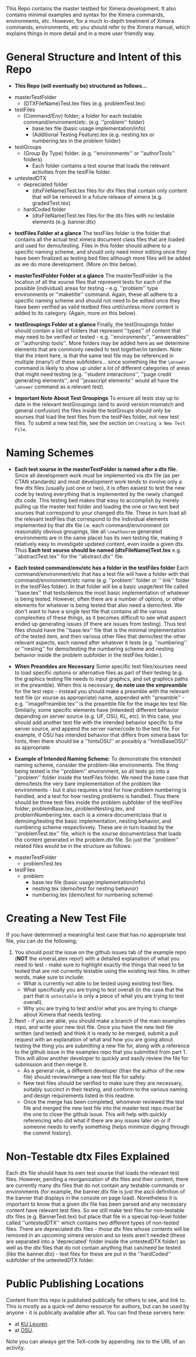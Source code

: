 This Repo contains the master testbed for Ximera development. 
It also contains minimal examples and syntax for the Ximera commands, environments, etc. 
However, for a much in-depth treatment of Ximera commands, environments, etc you should
refer to the Ximera manual, which explains things in more detail and in a more user friendly way.

# General Structure and Intent of this Repo

* **This Repo (will eventually be) structured as follows...**

- masterTestFolder
    - (DTXFileName)Test.tex files (e.g. problemTest.tex)
- testFiles
    - (Command/Env) folder; a folder for each testable command/enviroment/etc. (e.g. ''problem'' folder)
        - base.tex file (basic usage implementation/info)
        - (Additional Testing Feature).tex (e.g. nesting.tex or numbering.tex in the problem folder)
- testGroups
    - (Group By Type) folder. (e.g. ''environments'' or ''authorTools'' folders)
        - Each folder contains a test xourse that loads the relevant activities from the testFile folder. 
- untestedDTX
    - depreciated folder
        - (dtxFileName)Test.tex files for dtx files that contain only content that 
        will be removed in a future release of ximera (e.g. gradedTest.tex)
    - hardCoded folder
        - (dtxFileName)Test.tex files for the dtx files with no testable elements (e.g. banner.dtx)


* **testFiles Folder at a glance**
The testFiles folder is the folder that contains all the actual test ximera document class files
that are loaded and used for demo/testing. Files in this folder should adhere to a specific naming
scheme, and should only need minor editing once they have been finalized as testing bed files
although more files will be added as we do more development.
(More on this below).

* **masterTestFolder Folder at a glance**
The masterTestFolder is the location of all the xourse files that represent tests for each of the
possible (individual) areas for testing - e.g. ''problem'' type environments or ''maketitle'' command.
Again, these all adhere to a specific naming scheme and should not need to be edited once they have
been verified as valid testbed files until/unless more content is added to its category.
(Again, more on this below).

* **testGroupings Folder at a glance**
Finally, the testGroupings folder should contain a list of folders that represent ''types'' of 
content that may need to be verified or tested - e.g. ''environments'', ''answerables'' or ''authorship tools''. 
More folders may be added here as we determine elements that are commonly needed to test together/in tandem. 
Note that the intent here, is that the same test file may be referenced in multiple (many!) of these subfolders... 
since something like the ``\answer`` command is likely to show up under a lot of different categories of areas 
that might need testing (e.g. ''student interactions'', ''page credit generating elements'', and 
''javascript elements'' would all have the ``\answer`` command as a relevant test).

* **Important Note About Test Groupings**
To ensure all tests stay up to date in the relevant testGroupings (and to avoid version mismatch and general confusion)
the files inside the testGroups should only be xourses that load the test files from the testFiles folder, not new
test files. To submit a new test file, see the section on ``Creating a New Test File``.


# Naming Schemes

* **Each test xourse in the masterTestFolder is named after a dtx file.**
Since all development work must be implemented via dtx file (as per CTAN standards) and most development work
tends to involve only a few dtx files (usually just one or two), it is often easiest to test the new code by testing
everything that is implemented by the newly changed dtx code. This testing bed makes that easy to accomplish by merely
pulling up the master test folder and loading the one or two test bed xourses that correspond to your changed dtx file.
These in turn load all the relevant testFiles that correspond to the individual elements implemented by that dtx file
i.e. each command/environment (or reasonably obvious groupings, like all ``\newtheorem`` generated environments are
in the same place) has its own testing tile, making it relatively easy to investigate updated content, even inside a given dtx.
Thus **Each test xourse should be named  (dtxFileName)Test.tex** e.g. ''abstractTest.tex'' for the ''abstract.dtx'' file.

* **Each tested command/env/etc has a folder in the testFiles folder**
Each command/environment/etc that has a test file will have a folder with that command/environment/etc name 
(e.g. ''problem'' folder or '' link'' folder in the testFiles folder). In that folder will be a basic usage/test file
called ''base.tex'' that tests/demos the most basic implementation of whatever is being tested.
However, often there are a number of options, or other elements for whatever is being tested that also need a demo/test.
We don't want to have a single test file that contains all the various complexities of these things,
as it becomes difficult to see what aspect ended up generating issues (if there are issues from testing).
Thus test files should have the ''base.tex'' file that is the minimal implementation of the tested item, and then various
other files that demo/test the other relevant aspects, each named after whatever it tests (e.g. ''numbering'' or ''nesting''
for demo/testing the numbering scheme and nesting behavior inside the problem subfolder in the testFiles folder.).

* **When Preambles are Necessary**
Some specific test files/xourses need to load specific options or alternative files as part of their
testing (e.g. the graphics testing file needs to input graphics, and set graphics paths in the preamble). When this is
necessary, **do note use the xmpreamble** for the test repo - instead you should make a preamble with the relevant test
file (or xourse as appropriate) name, appended with ''preamble'' - e.g. ''imagePreamble.tex'' is the preamble file
for the image.tex test file.
Similarly, some specific elements have (intended) different behavior depending on server source (e.g. UF, OSU, KL, etc).
In this case, you should add another test file with the intended behavior specific to the server source, and append the
server name/code to the test file. For example, if OSU has intended behavior that differs from ximera base for hints,
then there should be a ''hintsOSU'' or possibly a ''hintsBaseOSU'' as appropriate.

* **Example of Intended Naming Scheme:** 
To demonstrate the intended naming scheme, consider the problem-like environments. The thing being tested is the ''problem''
environment, so all tests go into a ''problem'' folder inside the testFiles folder. We need the base case that
demo/tests the very bare implementation of the problem like environments - but it also requires a test for how problem
numbering is handled, and a test for how nesting problems is handled. Thus there should be three test files inside the problem
subfolder of the testFiles folder; problemBase.tex, problemNesting.tex, and problemNumbering.tex. 
each is a ximera documentclass that is demoing/testing the basic implementation, nesting behavior, 
and numbering scheme respectivvely. These are in turn loaded by the
''problemTest.tex'' file, which is the xourse documentclass that loads the content generated in the problem.dtx file.
So just the ''problem'' related files would be in the structure as follows:
- masterTestFolder
    - problemTest.tex
- testFiles
    - problem
        - base.tex file (basic usage implementation/info)
        - nesting.tex (demo/test for nesting behavior)
        - numbering.tex (demo/test for numbering scheme)

# Creating a New Test File
If you have determined a meaningful test case that has no appropriate test file, you can do the following;
1) You should post the issue on the github issues tab of the example repo (**NOT** the ximeraLatex repo!) with
a detailed explanation of what you need to test - make sure to highlight exactly the things that need to be
tested that are not currently testable using the existing test files. In other words, make sure to include:
    - What is currently not able to be tested using existing test files.
    - What specifically you are trying to test overall (in the case that the part that is `untestable` is 
    only a piece of what you are trying to test overall).
    - Why you are trying to test and/or what you are trying to change about Ximera that needs testing.
2) Next - if you are able, you should make a branch of the main examples repo, and write your new test file. 
Once you have the new test file written (and tested) and think it is ready to be merged, submit a pull request 
with an explanation of what and how you are going about testing the thing you are submitting a new file for,
along with a reference to the github issue in the examples repo that you submitted from part 1. This will
allow another developer to quickly and easily review the file for submission and then merge it.
    - As a general rule, a different developer (than the author of the new file) should review/merge 
    a new test file for safety.
    - New test files should be verified to make sure they are necessary, suitably succinct in their testing,
    and conform to the various naming and design requirements listed in this readme.
    - Once the merge has been completed, whomever reviewed the test file and merged the new test file into
    the master test repo *must* be the one to close the github issue. This will help with quickly referencing
    who did what if there are any issues later on or if someone needs to verify something (helps minimize
    digging through the commit history).

# Non-Testable dtx Files Explained

Each dtx file should have its own test xourse that loads the relevant test files. However, pending a reorganization
of dtx files and their content, there are currently many dtx files that do not contain any testable commands or environments
(for example, the banner.dtx file is just the ascii definition of the banner that displays in the console on page load).
Nonetheless it is important to know that a given dtx file has been parsed and any necessary content have relevant test files.
So we still make test files for non-testable dtx files (e.g. BannerTest.tex) but place that file in a special top-level folder
called ''untestedDTX'' which contains two different types of non-tested files. There are depreciated dtx files - those dtx
files whose contents will be removed in an upcoming ximera version and so tests aren't needed (these are separated into
a 'depreciated' folder inside the untestedDTX folder) as well as the dtx files that do not contain anything that can/need
be tested (like the banner.dtx) - test files for these are put in the ''hardCoded'' subfolder of the untestedDTX folder.


# Public Publishing Locations

Content from this repo is published publically for others to see, and link to. This is mostly as a quick-ref demo resource
for authors, but can be used by anyone - it is publically available after all. You can find these servers here:

 * at [KU Leuven](https://set-p-dsb-zomercursus-latest.cloud-ext.icts.kuleuven.be/ximeraexamples/coreXimeraFeatures/environments/theoremEnvironments).
 * at [OSU](https://ximera.osu.edu/ximeraexamples).

Note you can always get the TeX-code by appending .tex to the URL of an activity.


<!-- A more detailed description of how to use this repo for testing is in the [README_testing](README_testing.md) -->

